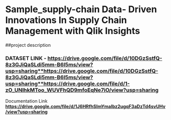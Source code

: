 # Sample_supply-chain Data- Driven Innovations In Supply Chain Management with Qlik Insights
##project description

### DATASET LINK - **https://drive.google.com/file/d/10DGzSstfQ-8z3GJiQaSLdi5mm-B6l5ms/view?usp=sharing**https://drive.google.com/file/d/10DGzSstfQ-8z3GJiQaSLdi5mm-B6l5ms/view?usp=sharing**https://drive.google.com/file/d/1-zO_UNlhkMToo_WUVFhQD9mfoEqNe7iO/view?usp=sharing**

Documentation Link **https://drive.google.com/file/d/1J6HRfhSImYmaIbz2ugqF3aDzTd4svUHv/view?usp=sharing**
